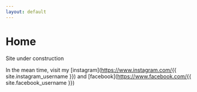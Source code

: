 ```yaml
---
layout: default
---
```


# Home

Site under construction

In the mean time, visit my [instagram](https://www.instagram.com/{{ site.instagram_username }}) and [facebook](https://www.facebook.com/{{ site.facebook_username }})
